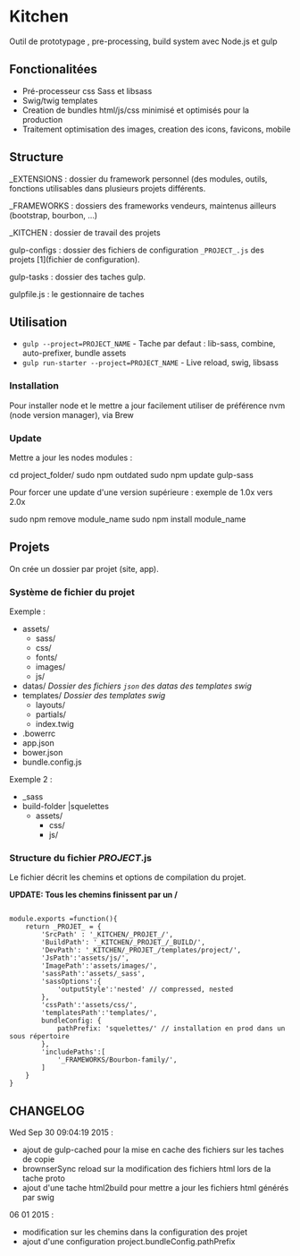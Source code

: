 # Kitchen

Outil de prototypage , pre-processing, build system avec Node.js et gulp

## Fonctionalitées

- Pré-processeur css Sass et libsass
- Swig/twig templates
- Creation de bundles html/js/css minimisé et optimisés pour la production
- Traitement optimisation des images, creation des icons, favicons, mobile

## Structure 

_EXTENSIONS : dossier du framework personnel (des modules, outils, fonctions utilisables dans plusieurs projets différents.

_FRAMEWORKS : dossiers des frameworks vendeurs, maintenus ailleurs (bootstrap, bourbon, ...)

_KITCHEN : dossier de travail des projets

gulp-configs : dossier des fichiers de configuration `_PROJECT_.js` des projets [1](fichier de configuration).

gulp-tasks : dossier des taches gulp.

gulpfile.js : le gestionnaire de taches

## Utilisation

*   `gulp --project=PROJECT_NAME`  - Tache par defaut : lib-sass, combine, auto-prefixer, bundle assets
*   `gulp run-starter --project=PROJECT_NAME` - Live reload, swig, libsass


### Installation

Pour installer node et le mettre a jour facilement utiliser de préférence nvm (node version manager), via Brew


### Update

Mettre a jour les nodes modules :

cd project_folder/
sudo npm outdated
sudo npm update gulp-sass

Pour forcer une update d'une version supérieure : exemple de 1.0x vers 2.0x

sudo npm remove module_name
sudo npm install module_name


## Projets

On crée un dossier par projet (site, app).

### Système de fichier du projet

Exemple :

* 	assets/
	*	sass/
	*	css/
	*	fonts/
	*	images/
	*	js/
* 	datas/ *Dossier des fichiers `json` des datas des templates swig*
* 	templates/ *Dossier des templates swig*
	*	layouts/
	*	partials/
	*	index.twig	
* .bowerrc 
* app.json
* bower.json
* bundle.config.js

Exemple 2 :

*	_sass
*	build-folder |squelettes
	* assets/
		*	css/
		*	js/



### Structure du fichier _PROJECT_.js

Le fichier décrit les chemins et options de compilation du projet.

**UPDATE: Tous les chemins finissent par un /**

```	.js}

module.exports =function(){
    return _PROJET_ = {
        'SrcPath' : '_KITCHEN/_PROJET_/',
        'BuildPath': '_KITCHEN/_PROJET_/_BUILD/',
        'DevPath': '_KITCHEN/_PROJET_/templates/project/',
        'JsPath':'assets/js/',
        'ImagePath':'assets/images/',
        'sassPath':'assets/_sass',
        'sassOptions':{
            'outputStyle':'nested' // compressed, nested
        },
        'cssPath':'assets/css/',
        'templatesPath':'templates/',
        bundleConfig: {
        	pathPrefix: 'squelettes/' // installation en prod dans un sous répertoire
    	},
        'includePaths':[
            '_FRAMEWORKS/Bourbon-family/',
        ]
    }
}

```




## CHANGELOG

Wed Sep 30 09:04:19 2015 :
- ajout de gulp-cached pour la mise en cache des fichiers sur les taches de copie
- brownserSync reload sur la modification des fichiers html lors de la tache proto
- ajout d'une tache html2build pour mettre a jour les fichiers html générés par swig

06 01 2015 :
- modification sur les chemins dans la configuration des projet
- ajout d'une configuration project.bundleConfig.pathPrefix 

